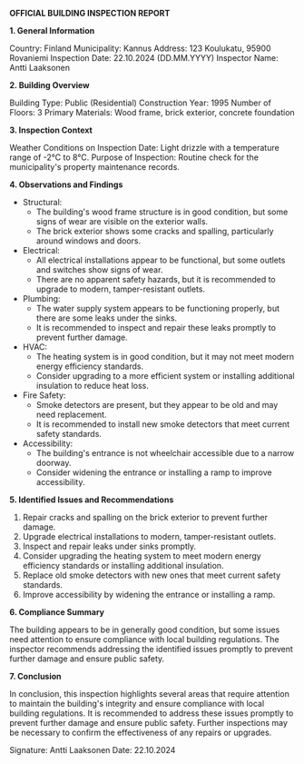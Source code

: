 **OFFICIAL BUILDING INSPECTION REPORT**

**1. General Information**

Country: Finland
Municipality: Kannus
Address: 123 Koulukatu, 95900 Rovaniemi
Inspection Date: 22.10.2024 (DD.MM.YYYY)
Inspector Name: Antti Laaksonen

**2. Building Overview**

Building Type: Public (Residential)
Construction Year: 1995
Number of Floors: 3
Primary Materials: Wood frame, brick exterior, concrete foundation

**3. Inspection Context**

Weather Conditions on Inspection Date: Light drizzle with a temperature range of -2°C to 8°C.
Purpose of Inspection: Routine check for the municipality's property maintenance records.

**4. Observations and Findings**

* Structural:
	+ The building's wood frame structure is in good condition, but some signs of wear are visible on the exterior walls.
	+ The brick exterior shows some cracks and spalling, particularly around windows and doors.
* Electrical:
	+ All electrical installations appear to be functional, but some outlets and switches show signs of wear.
	+ There are no apparent safety hazards, but it is recommended to upgrade to modern, tamper-resistant outlets.
* Plumbing:
	+ The water supply system appears to be functioning properly, but there are some leaks under the sinks.
	+ It is recommended to inspect and repair these leaks promptly to prevent further damage.
* HVAC:
	+ The heating system is in good condition, but it may not meet modern energy efficiency standards.
	+ Consider upgrading to a more efficient system or installing additional insulation to reduce heat loss.
* Fire Safety:
	+ Smoke detectors are present, but they appear to be old and may need replacement.
	+ It is recommended to install new smoke detectors that meet current safety standards.
* Accessibility:
	+ The building's entrance is not wheelchair accessible due to a narrow doorway.
	+ Consider widening the entrance or installing a ramp to improve accessibility.

**5. Identified Issues and Recommendations**

1. Repair cracks and spalling on the brick exterior to prevent further damage.
2. Upgrade electrical installations to modern, tamper-resistant outlets.
3. Inspect and repair leaks under sinks promptly.
4. Consider upgrading the heating system to meet modern energy efficiency standards or installing additional insulation.
5. Replace old smoke detectors with new ones that meet current safety standards.
6. Improve accessibility by widening the entrance or installing a ramp.

**6. Compliance Summary**

The building appears to be in generally good condition, but some issues need attention to ensure compliance with local building regulations. The inspector recommends addressing the identified issues promptly to prevent further damage and ensure public safety.

**7. Conclusion**

In conclusion, this inspection highlights several areas that require attention to maintain the building's integrity and ensure compliance with local building regulations. It is recommended to address these issues promptly to prevent further damage and ensure public safety. Further inspections may be necessary to confirm the effectiveness of any repairs or upgrades.

Signature: Antti Laaksonen
Date: 22.10.2024